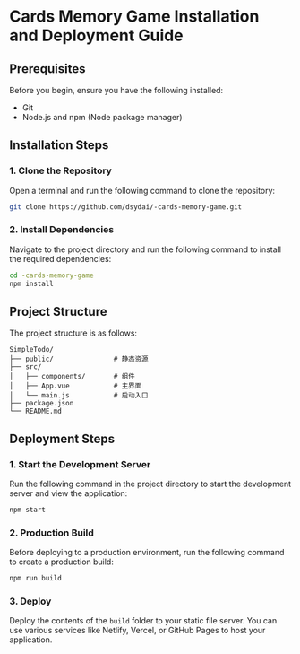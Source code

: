 # Cards Memory Game Installation and Deployment Guide

## Prerequisites
Before you begin, ensure you have the following installed:
- Git
- Node.js and npm (Node package manager)
## Installation Steps
### 1. Clone the Repository
Open a terminal and run the following command to clone the repository:
```bash
git clone https://github.com/dsydai/-cards-memory-game.git
```
### 2. Install Dependencies
Navigate to the project directory and run the following command to install the required dependencies:
```bash
cd -cards-memory-game
npm install
```
## Project Structure
The project structure is as follows:
```
SimpleTodo/
├── public/               # 静态资源
├── src/
│   ├── components/       # 组件
│   ├── App.vue           # 主界面
│   └── main.js           # 启动入口
├── package.json
└── README.md
```
## Deployment Steps
### 1. Start the Development Server
Run the following command in the project directory to start the development server and view the application:
```bash
npm start
```
### 2. Production Build
Before deploying to a production environment, run the following command to create a production build:
```bash
npm run build
```
### 3. Deploy
Deploy the contents of the `build` folder to your static file server. You can use various services like Netlify, Vercel, or GitHub Pages to host your application.

<!--dengsiyu>